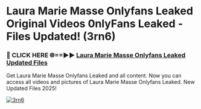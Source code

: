 # Laura Marie Masse Onlyfans Leaked Original Videos 0nlyFans Leaked - Files Updated! (3rn6)

<h3>🔴 CLICK HERE 🌐==►► <a href="https://tinyurl.com/4seja8ks" rel="nofollow">Laura Marie Masse Onlyfans Leaked Updated Files</a></h3>

Get Laura Marie Masse Onlyfans Leaked and all content. Now you can access all videos and pictures of Laura Marie Masse Onlyfans Leaked. New Updated Files 2025!

[![3rn6](https://i.imgur.com/EWjZXRe.gif)](https://tinyurl.com/4seja8ks)

